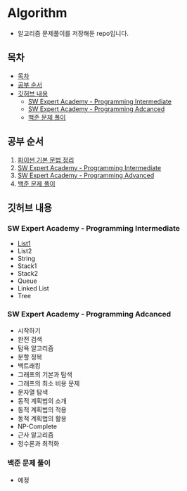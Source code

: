 # Algorithm

* 알고리즘 문제풀이를 저장해둔 repo입니다.   

## 목차
 - [목차](#목차)
 - [공부 순서](#공부-순서)
 - [깃허브 내용](#깃허브-내용)
	- [SW Expert Academy - Programming Intermediate](#sw-expert-academy---programming-intermediate)
	- [SW Expert Academy - Programming Adcanced](#sw-expert-academy---programming-adcanced)
	- [백준 문제 풀이](#백준-문제-풀이)
   
## 공부 순서
1. [파이썬 기본 문법 정리](https://github.com/kimonesuk/PythonPractice)
2. [SW Expert Academy - Programming Intermediate](https://swexpertacademy.com/main/learn/course/subjectList.do?courseId=AVuPDN86AAXw5UW6)
3. [SW Expert Academy - Programming Advanced](https://swexpertacademy.com/main/learn/course/subjectList.do?courseId=AVuPDYSqAAbw5UW6)
4. [백준 문제 풀이](https://www.acmicpc.net/)
   
   
## 깃허브 내용
### SW Expert Academy - Programming Intermediate
* [List1](https://github.com/kimonesuk/algorithm/blob/main/list.md)
* List2
* String
* Stack1
* Stack2
* Queue
* Linked List
* Tree
### SW Expert Academy - Programming Adcanced
* 시작하기
* 완전 검색
* 탐욕 알고리즘
* 분할 정복
* 백트래킹
* 그래프의 기본과 탐색
* 그래프의 최소 비용 문제
* 문자열 탐색
* 동적 계획법의 소개
* 동적 계획법의 적용
* 동적 계획법의 활용
* NP-Complete
* 근사 알고리즘
* 정수론과 최적화
### 백준 문제 풀이
* 예정